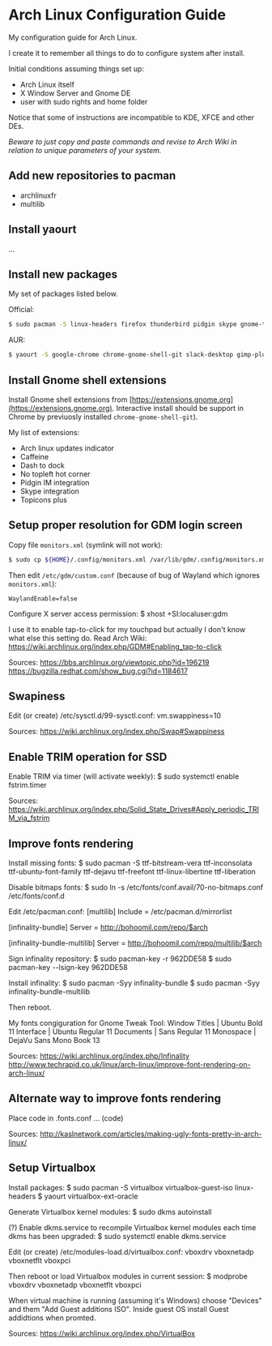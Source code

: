 # Arch Linux Configuration Guide

My configuration guide for Arch Linux.

I create it to remember all things to do to configure system after install.

Initial conditions assuming things set up:
- Arch Linux itself
- X Window Server and Gnome DE
- user with sudo rights and home folder

Notice that some of instructions are incompatible to KDE, XFCE and other DEs.

*Beware to just copy and paste commands and revise to Arch Wiki in relation to unique parameters of your system.*

## Add new repositories to pacman

- archlinuxfr
- multilib

## Install yaourt
...

## Install new packages

My set of packages listed below.

Official:
```bash
$ sudo pacman -S linux-headers firefox thunderbird pidgin skype gnome-tweak-tool dropbox nautilus-dropbox gimp sublime-text-dev vlc vim
```

AUR:
```bash
$ yaourt -S google-chrome chrome-gnome-shell-git slack-desktop gimp-plugin-saveforweb yandex-browser-beta
```

## Install Gnome shell extensions

Install Gnome shell extensions from [https://extensions.gnome.org](https://extensions.gnome.org). Interactive install should be support in Chrome by previuosly installed `chrome-gnome-shell-git`).

My list of extensions:

- Arch linux updates indicator
- Caffeine
- Dash to dock
- No topleft hot corner
- Pidgin IM integration
- Skype integration
- Topicons plus

## Setup proper resolution for GDM login screen

Copy file `monitors.xml` (symlink will not work):

```bash
$ sudo cp ${HOME}/.config/monitors.xml /var/lib/gdm/.config/monitors.xml
```

Then edit `/etc/gdm/custom.conf` (because of bug of Wayland which ignores `monitors.xml`):
```
WaylandEnable=false
```

Configure X server access permission:
$ xhost +SI:localuser:gdm

I use it to enable tap-to-click for my touchpad but actually I don't know what else this setting do. Read Arch Wiki: https://wiki.archlinux.org/index.php/GDM#Enabling_tap-to-click

Sources:
https://bbs.archlinux.org/viewtopic.php?id=196219
https://bugzilla.redhat.com/show_bug.cgi?id=1184617

## Swapiness
Edit (or create) /etc/sysctl.d/99-sysctl.conf:
vm.swappiness=10

Sources:
https://wiki.archlinux.org/index.php/Swap#Swappiness

## Enable TRIM operation for SSD
Enable TRIM via timer (will activate weekly):
$ sudo systemctl enable fstrim.timer

Sources:
https://wiki.archlinux.org/index.php/Solid_State_Drives#Apply_periodic_TRIM_via_fstrim

## Improve fonts rendering
Install missing fonts:
$ sudo pacman -S ttf-bitstream-vera ttf-inconsolata ttf-ubuntu-font-family ttf-dejavu ttf-freefont ttf-linux-libertine ttf-liberation

Disable bitmaps fonts:
$ sudo ln -s /etc/fonts/conf.avail/70-no-bitmaps.conf /etc/fonts/conf.d

Edit /etc/pacman.conf:
[multilib] 
Include = /etc/pacman.d/mirrorlist

[infinality-bundle]
Server = http://bohoomil.com/repo/$arch

[infinality-bundle-multilib]
Server = http://bohoomil.com/repo/multilib/$arch

Sign infinality repository:
$ sudo pacman-key -r 962DDE58
$ sudo pacman-key --lsign-key 962DDE58

Install infinality:
$ sudo pacman -Syy infinality-bundle
$ sudo pacman -Syy infinality-bundle-multilib

Then reboot.

My fonts congiguration for Gnome Tweak Tool:
Window Titles | Ubuntu Bold 11
Interface     | Ubuntu Regular 11
Documents     | Sans Regular 11
Monospace     | DejaVu Sans Mono Book 13

Sources:
https://wiki.archlinux.org/index.php/Infinality
http://www.techrapid.co.uk/linux/arch-linux/improve-font-rendering-on-arch-linux/

## Alternate way to improve fonts rendering
Place code in .fonts.conf
... (code)

Sources:
http://kaslnetwork.com/articles/making-ugly-fonts-pretty-in-arch-linux/

## Setup Virtualbox
Install packages:
$ sudo pacman -S virtualbox virtualbox-guest-iso linux-headers
$ yaourt virtualbox-ext-oracle

Generate Virtualbox kernel modules:
$ sudo dkms autoinstall

(?) Enable dkms.service to recompile Virtualbox kernel modules each time dkms has been upgraded:
$ sudo systemctl enable dkms.service

Edit (or create) /etc/modules-load.d/virtualbox.conf:
vboxdrv
vboxnetadp
vboxnetflt
vboxpci

Then reboot or load Virtualbox modules in current session:
$ modprobe vboxdrv vboxnetadp vboxnetflt vboxpci

When virtual machine is running (assuming it's Windows) choose "Devices" and them "Add Guest additions ISO". Inside guest OS install Guest addidtions when promted.

Sources:
https://wiki.archlinux.org/index.php/VirtualBox
